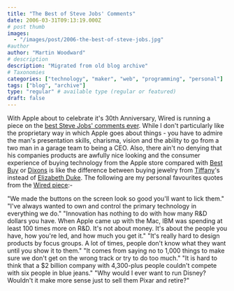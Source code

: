 ```yaml
---
title: "The Best of Steve Jobs' Comments"
date: 2006-03-31T09:13:19.000Z
# post thumb
images:
  - "/images/post/2006-the-best-of-steve-jobs.jpg"
#author
author: "Martin Woodward"
# description
description: "Migrated from old blog archive"
# Taxonomies
categories: ["technology", "maker", "web", "programming", "personal"]
tags: ["blog", "archive"]
type: "regular" # available type (regular or featured)
draft: false
---
```

With Apple about to celebrate it's 30th Anniversary, Wired is running a piece on the [best Steve Jobs' comments ever](http://www.wired.com/news/culture/mac/1,70512-0.html).  While I don't particularly like the proprietary way in which Apple goes about things - you have to admire the man's presentation skills, charisma, vision and the ability to go from a two man in a garage team to being a CEO.  Also, there ain't no denying that his companies products are awfully nice looking and the consumer experience of buying technology from the Apple store compared with [Best Buy](http://www.bestbuy.com/) or [Dixons](http://www.dixons.co.uk/) is like the difference between buying jewelry from [Tiffany](http://www.tiffany.com/)'s instead of [Elizabeth Duke](http://www.argos.co.uk/webapp/wcs/stores/servlet/ArgosBrowseCounts?catalogId=4501&storeId=10001&categoryId=35755&languageId=-1&top=N). The following are my personal favourites quotes from the [Wired piece](http://www.wired.com/news/culture/mac/1,70512-0.html):-

"We made the buttons on the screen look so good you'll want to lick them."
"I've always wanted to own and control the primary technology in everything we do."
"Innovation has nothing to do with how many R&D dollars you have. When Apple came up with the Mac, IBM was spending at least 100 times more on R&D. It's not about money. It's about the people you have, how you're led, and how much you get it."
"It's really hard to design products by focus groups. A lot of times, people don't know what they want until you show it to them."
"It comes from saying no to 1,000 things to make sure we don't get on the wrong track or try to do too much."
"It is hard to think that a $2 billion company with 4,300-plus people couldn't compete with six people in blue jeans."
"Why would I ever want to run Disney? Wouldn't it make more sense just to sell them Pixar and retire?"